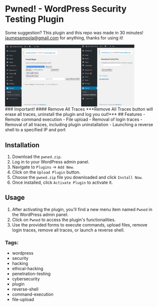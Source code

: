# Pwned! - WordPress Security Testing Plugin
Some suggestion? This plugin and this repo was made in 30 minutes! jaumesampola@gmail.com for anything, thanks for using it!
<div style="display: flex; flex-direction: row;">
  <img src="https://github.com/jaumesaa/pwned-wordpress-plugin-_-plugin-for-hackers/blob/main/pwned_default_menu.png?raw=true" alt="default menu image" width="50%">
  <img src="https://github.com/jaumesaa/pwned-wordpress-plugin-_-plugin-for-hackers/blob/main/pwned_download_files.png?raw=true" alt="download config files image" width="35%">
</div>
### Important!
#### Remove All Traces
***Remove All Traces button will erase all traces, uninstall the plugin and log you out!***
## Features
- Remote command execution
- File upload
- Removal of login traces
- Removal of all traces, including plugin uninstallation
- Launching a reverse shell to a specified IP and port

## Installation
1. Download the `pwned.zip`.
2. Log in to your WordPress admin panel.
3. Navigate to `Plugins` -> `Add New`.
4. Click on the `Upload Plugin` button.
5. Choose the `pwned.zip` file you downloaded and click `Install Now`.
6. Once installed, click `Activate Plugin` to activate it.

## Usage
1. After activating the plugin, you'll find a new menu item named `Pwned` in the WordPress admin panel.
2. Click on `Pwned` to access the plugin's functionalities.
3. Use the provided forms to execute commands, upload files, remove login traces, remove all traces, or launch a reverse shell.

### Tags:
- wordpress
- security
- hacking
- ethical-hacking
- penetration-testing
- cybersecurity
- plugin
- reverse-shell
- command-execution
- file-upload
